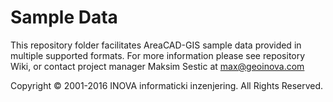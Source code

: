 ﻿# Sample Data

This repository folder facilitates AreaCAD-GIS sample data provided in multiple supported formats. For more information please see repository Wiki, or contact project manager Maksim Sestic at max@geoinova.com

Copyright © 2001-2016 INOVA informaticki inzenjering. All Rights Reserved. 

